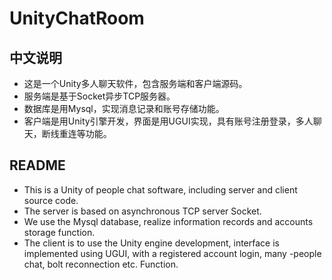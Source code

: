# UnityChatRoom

## 中文说明
 - 这是一个Unity多人聊天软件，包含服务端和客户端源码。
 - 服务端是基于Socket异步TCP服务器。
 - 数据库是用Mysql，实现消息记录和账号存储功能。
 - 客户端是用Unity引擎开发，界面是用UGUI实现，具有账号注册登录，多人聊天，断线重连等功能。

## README

 - This is a Unity of people chat software, including server and client source code.
 - The server is based on asynchronous TCP server Socket.
 - We use the Mysql database, realize information records and accounts storage function.
 - The client is to use the Unity engine development, interface is implemented using UGUI, with a registered account login, many  -people chat, bolt reconnection etc. Function.
